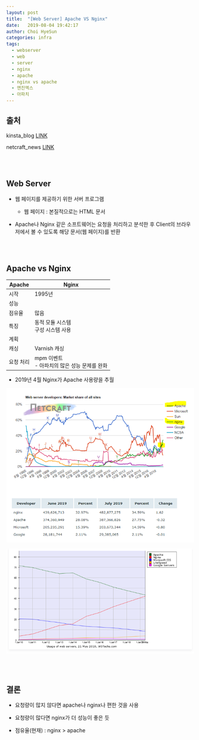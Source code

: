 ```yaml
---
layout: post
title:  "[Web Server] Apache VS Nginx"
date:   2019-08-04 19:42:17
author: Choi HyeSun
categories: infra
tags:
  - webserver
  - web
  - server
  - nginx
  - apache
  - nginx vs apache
  - 엔진엑스
  - 아파치
---
```


## 출처

kinsta_blog [LINK](https://kinsta.com/blog/nginx-vs-apache/)

netcraft_news [LINK](https://news.netcraft.com/archives/category/web-server-survey/)

<br>
<br>

## Web Server

- 웹 페이지를 제공하기 위한 서버 프로그램

  - 웹 페이지 : 본질적으로는 HTML 문서

- Apache나 Nginx 같은 소프트웨어는 요청을 처리하고 분석한 후 Client의 브라우저에서 볼 수 있도록 해당 문서(웹 페이지)를 반환

<br>
<br>

## Apache vs Nginx

|Apache|Nginx|
|---|---|
|시작|1995년|2004년|
|성능||경우에 따라 Apache보다 경쟁력이 있음|
|점유율|많음|많음, (2019.04 아파치 추월)|
|특징|동적 모듈 시스템<br>구성 시스템 사용|모듈 시스템<br>구성 시스템이 없으므로 빠름|
|계획||2019.05 ~ Quic 및 Http/3 지원 관련 개발 시작 발표|
|캐싱|Varnish 캐싱|FastCGI 캐싱<br>- 최근 일부 테스트에서 Varnish 캐싱보다 명확|
|요청 처리|mpm 이벤트<br>- 아파치의 많은 성능 문제를 완화|작업자 프로세스 각 작업자가 수십만개의 네트워크 연결을 처리<br>(각 연결에 대해 새 스레드 또는 프로세스 작성 불필요)<br>- 일부 테스트에서 이벤트 mpm이 최적화 측면에서는 더 나아갔지만 성능을 넘어가지 못함<br>- 정적 파일에 대해서는 Nginx는 Apache의 요청의 2배를 제공|

- 2019년 4월 Nginx가 Apache 사용량을 추월

![image](/img/2019-08-04/web-server-001-graph1.png)

![image](/img/2019-08-04/web-server-002-graph2.png)

<br>
<br>

## 결론

- 요청량이 많지 않다면 apache나 nginx나 편한 것을 사용

- 요청량이 많다면 nginx가 더 성능이 좋은 듯

- 점유율(현재) : nginx > apache
